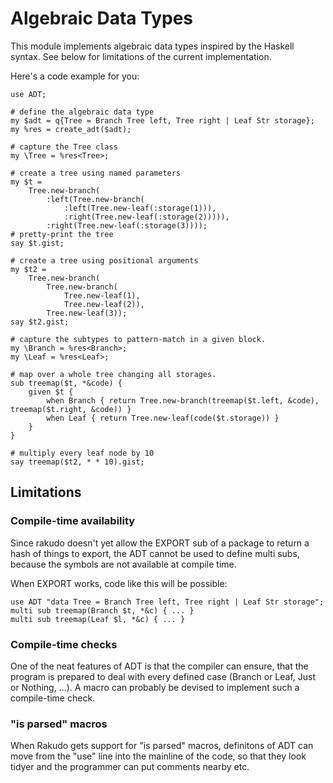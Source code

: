 Algebraic Data Types
====================

This module implements algebraic data types inspired by the Haskell syntax.
See below for limitations of the current implementation.

Here's a code example for you:

	use ADT; 
	
    # define the algebraic data type
    my $adt = q{Tree = Branch Tree left, Tree right | Leaf Str storage};
    my %res = create_adt($adt);
    
    # capture the Tree class
    my \Tree = %res<Tree>;
    
    # create a tree using named parameters
    my $t =
        Tree.new-branch(
            :left(Tree.new-branch(
                :left(Tree.new-leaf(:storage(1))),
                :right(Tree.new-leaf(:storage(2))))),
            :right(Tree.new-leaf(:storage(3))));
    # pretty-print the tree
    say $t.gist;
    
    # create a tree using positional arguments
    my $t2 =
        Tree.new-branch(
            Tree.new-branch(
                Tree.new-leaf(1),
                Tree.new-leaf(2)),
            Tree.new-leaf(3));
    say $t2.gist;
    
    # capture the subtypes to pattern-match in a given block.
    my \Branch = %res<Branch>;
    my \Leaf = %res<Leaf>;
    
    # map over a whole tree changing all storages.
    sub treemap($t, *&code) {
        given $t {
            when Branch { return Tree.new-branch(treemap($t.left, &code), treemap($t.right, &code)) }
            when Leaf { return Tree.new-leaf(code($t.storage)) }
        }
    }
    
    # multiply every leaf node by 10
    say treemap($t2, * * 10).gist;


Limitations
-----------

### Compile-time availability

Since rakudo doesn't yet allow the EXPORT sub of a package to return a hash of things to export,
the ADT cannot be used to define multi subs, because the symbols are not available at compile time.

When EXPORT works, code like this will be possible:

    use ADT "data Tree = Branch Tree left, Tree right | Leaf Str storage";
    multi sub treemap(Branch $t, *&c) { ... }
    multi sub treemap(Leaf $l, *&c) { ... }

### Compile-time checks


One of the neat features of ADT is that the compiler can ensure, that the program is prepared to deal with
every defined case (Branch or Leaf, Just or Nothing, ...). A macro can probably be devised to implement
such a compile-time check.

### "is parsed" macros

When Rakudo gets support for "is parsed" macros, definitons of ADT can move from the "use" line into the
mainline of the code, so that they look tidyer and the programmer can put comments nearby etc.

